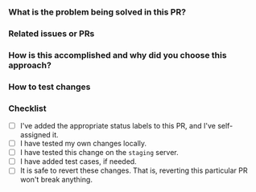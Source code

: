 ### What is the problem being solved in this PR?

<!-- Describe what you're implementing. Are you fixing a bug? Adding a new feature? Describe it with detail! -->

### Related issues or PRs

<!-- Provide links to or descriptions of any other issues or pull requests that may be related to this PR -->

### How is this accomplished and why did you choose this approach?

<!-- How and why have you chosen to implement this in this particular way? -->

### How to test changes

<!-- Provide step-by-step instructions to test this change, in a numbered list. -->

### Checklist
- [ ] I've added the appropriate status labels to this PR, and I've self-assigned it.
- [ ] I have tested my own changes locally.
- [ ] I have tested this change on the `staging` server.
- [ ] I have added test cases, if needed.
- [ ] It is safe to revert these changes. That is, reverting this particular PR won't break anything.
